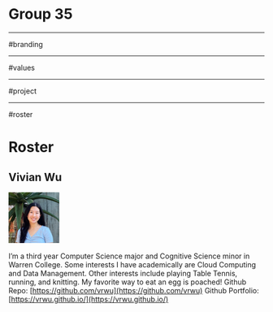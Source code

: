 # Group 35
--------------------------------------------------------------------------------------------------------------
#branding


--------------------------------------------------------------------------------------------------------------
#values




--------------------------------------------------------------------------------------------------------------
#project



-------------------------------------------------------------------------------------------------------------
#roster

# Roster 
## Vivian Wu

<img src="/admin/group-images/VivianWu.jpg" alt="Vivian Wu" width="100" height="100">

I’m a third year Computer Science major and Cognitive Science minor in Warren College. Some interests I have academically are Cloud Computing and Data Management. Other interests include playing Table Tennis, running, and knitting. My favorite way to eat an egg is poached! 
Github Repo: [https://github.com/vrwu](https://github.com/vrwu)
Github Portfolio: [https://vrwu.github.io/](https://vrwu.github.io/)



